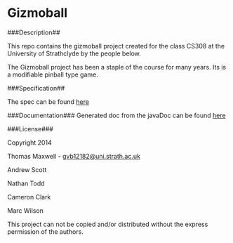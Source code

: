 Gizmoball
=========

###Description##

This repo contains the gizmoball project created for the class CS308 at the University of Strathclyde by the people below. 

The Gizmoball project has been a staple of the course for many years. Its is a modifiable pinball type game.

###Specification##

The spec can be found [here](https://local.cis.strath.ac.uk/teaching/ug/classes/52.361murray/Gizmoball/Gizmoball_spec.htm)

###Documentation###
Generated doc from the javaDoc can be found [here](http://confuddledpenguin.github.io/Gizmoball/index.html)

###License###

Copyright 2014 


Thomas Maxwell		-	gvb12182@uni.strath.ac.uk

Andrew Scott

Nathan Todd

Cameron Clark

Marc Wilson


This project can not be copied and/or distributed without the express permission of the authors.
